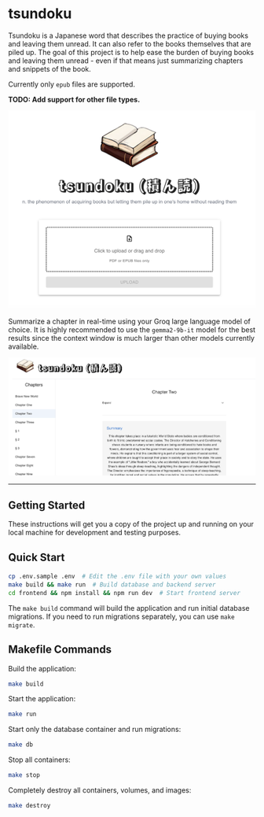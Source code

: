 # tsundoku

Tsundoku is a Japanese word that describes the practice of buying books and leaving them unread. It can also refer to the books themselves that are piled up. The goal of this project is to help ease the burden of buying books and leaving them unread - even if that means just summarizing chapters and snippets of the book.

Currently only `epub` files are supported.

**TODO: Add support for other file types.**

![Landing Page](docs/landing.png)

Summarize a chapter in real-time using your Groq large language model of choice. It is highly recommended to use the `gemma2-9b-it` model for the best results since the context window is much larger than other models currently available.

![Summary Page](docs/summary.png)

---

## Getting Started

These instructions will get you a copy of the project up and running on your local machine for development and testing purposes.

## Quick Start

```bash
cp .env.sample .env  # Edit the .env file with your own values
make build && make run  # Build database and backend server
cd frontend && npm install && npm run dev  # Start frontend server
```

The `make build` command will build the application and run initial database migrations. If you need to run migrations separately, you can use `make migrate`.

## Makefile Commands

Build the application:

```bash
make build
```

Start the application:

```bash
make run
```

Start only the database container and run migrations:

```bash
make db
```

Stop all containers:

```bash
make stop
```

Completely destroy all containers, volumes, and images:

```bash
make destroy
```
